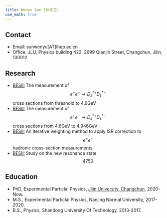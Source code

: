 ```yaml
---
title: Wenyu Sun (孙文玉)
use_math: true
---
```


## Contact
- Email: sunwenyu[AT]ihep.ac.cn
- Office: JLU, Physics building 422, 2699 Qianjin Street, Changchun, Jilin, 130012

## Research
- [BESIII](http://bes3.ihep.ac.cn)  The measurement of $$e^{+}e^{-}\rightarrow D_{s}^{*+}D_{s}^{*-}$$ cross sections from threshold to 4.6GeV
- [BESIII](http://bes3.ihep.ac.cn)  The measurement of $$e^{+}e^{-}\rightarrow D_{s}^{*+}D_{s}^{*-}$$ cross sections from 4.6GeV to 4.946GeV
- [BESIII](http://bes3.ihep.ac.cn)  An iterative weighting method to apply ISR correction to $$e^{+}e^{-}$$ hadronic cross-section measurements
- [BESIII](http://bes3.ihep.ac.cn)  Study on the new resonance state $$4750$$

## Education

- PhD, Experimental Particlal Physics, [Jilin University, Changchun](https://phy.jlu.edu.cn/), 2020-Now.
- M.S., Experimental Particlal Physics, Nanjing Normal University, 2017-2020.
- B.S., Physics, Shandong University Of Technology, 2013-2017.
